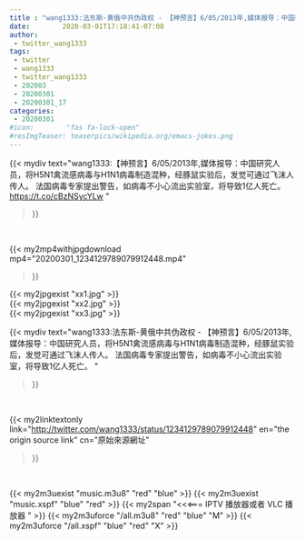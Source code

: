 ```yaml
---
title : "wang1333:法东斯-黄俄中共伪政权 - 【神预言】6/05/2013年,媒体报导：中国研究人员，将H5N1禽流感病毒与H1N1病毒制造混种，经豚鼠实验后，发觉可通过飞沫人传人。 法国病毒专家提出警告，如病毒不小心流出实验室，将导致1亿人死亡。 "
date:        2020-03-01T17:18:41-07:00
author:
 - twitter_wang1333
tags:
 - twitter
 - wang1333
 - twitter_wang1333
 - 202003
 - 20200301
 - 20200301_17
categories:
 - 20200301
#icon:        "fas fa-lock-open"
#resImgTeaser: teaserpics/wikipedia.org/emacs-jokes.png
---
```


{{< mydiv text="wang1333:【神预言】6/05/2013年,媒体报导：中国研究人员，将H5N1禽流感病毒与H1N1病毒制造混种，经豚鼠实验后，发觉可通过飞沫人传人。 法国病毒专家提出警告，如病毒不小心流出实验室，将导致1亿人死亡。 https://t.co/cBzNSycYLw "
>}}
<br>


{{< my2mp4withjpgdownload mp4="20200301_1234129789079912448.mp4"
>}}

{{< my2jpgexist "xx1.jpg" >}}<br>
{{< my2jpgexist "xx2.jpg" >}}<br>
{{< my2jpgexist "xx3.jpg" >}}<br>



{{< mydiv text="wang1333:法东斯-黄俄中共伪政权 - 【神预言】6/05/2013年,媒体报导：中国研究人员，将H5N1禽流感病毒与H1N1病毒制造混种，经豚鼠实验后，发觉可通过飞沫人传人。 法国病毒专家提出警告，如病毒不小心流出实验室，将导致1亿人死亡。 "
>}}
<br>

{{< my2linktextonly link="http://twitter.com/wang1333/status/1234129789079912448"
en="the origin source link" cn="原始來源網址"
>}}


<br>

{{< my2m3uexist "music.m3u8" "red"  "blue" >}} {{< my2m3uexist "music.xspf" "blue" "red"  >}} {{< my2span "<<<=== IPTV 播放器或者 VLC 播放器 " >}} {{< my2m3uforce "/all.m3u8" "red"  "blue" "M" >}} {{< my2m3uforce "/all.xspf" "blue" "red"  "X" >}} 
